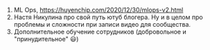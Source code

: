 1. ML Ops, https://huyenchip.com/2020/12/30/mlops-v2.html
2. Настя Никулина про свой путь ютуб блогера. Ну и в целом про проблемы и сложности при записи видео для сообщества.
3. Дополнительное обучение сотрудников (добровольное и "принудительное" 😃)